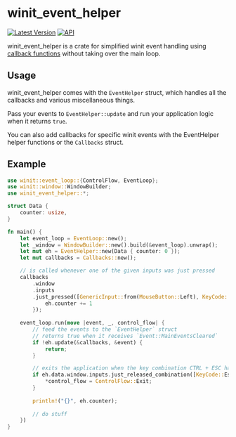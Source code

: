 # winit_event_helper

[![Latest Version](https://img.shields.io/crates/v/winit_event_helper.svg)](https://crates.io/crates/winit_event_helper)
[![API](https://docs.rs/winit_event_helper/badge.svg)](https://docs.rs/winit_event_helper)

winit_event_helper is a crate for simplified winit event handling
using [callback functions](https://en.wikipedia.org/wiki/Callback_(computer_programming))
without taking over the main loop.

## Usage
winit_event_helper comes with the `EventHelper` struct, which handles all the callbacks
and various miscellaneous things.

Pass your events to `EventHelper::update` and run your application logic when it returns `true`.

You can also add callbacks for specific winit events with the EventHelper helper functions
or the `Callbacks` struct.

## Example
```rust
use winit::event_loop::{ControlFlow, EventLoop};
use winit::window::WindowBuilder;
use winit_event_helper::*;

struct Data {
    counter: usize,
}

fn main() {
    let event_loop = EventLoop::new();
    let _window = WindowBuilder::new().build(&event_loop).unwrap();
    let mut eh = EventHelper::new(Data { counter: 0 });
    let mut callbacks = Callbacks::new();

    // is called whenever one of the given inputs was just pressed
    callbacks
        .window
        .inputs
        .just_pressed([GenericInput::from(MouseButton::Left), KeyCode::Space.into()], |eh| {
            eh.counter += 1
        });
    
    event_loop.run(move |event, _, control_flow| {
        // feed the events to the `EventHelper` struct
        // returns true when it receives `Event::MainEventsCleared`
        if !eh.update(&callbacks, &event) {
            return;
        }

        // exits the application when the key combination CTRL + ESC has been released
        if eh.data.window.inputs.just_released_combination([KeyCode::Escape], Modifiers::CTRL) {
            *control_flow = ControlFlow::Exit;
        }
        
        println!("{}", eh.counter);
        
        // do stuff
    })
}
```